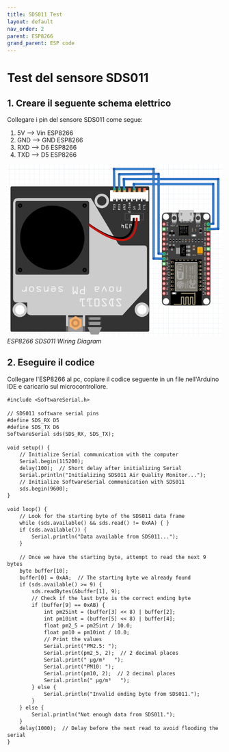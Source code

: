 ```yaml
---
title: SDS011 Test
layout: default
nav_order: 2
parent: ESP8266
grand_parent: ESP code
---
```


# Test del sensore SDS011

## 1. Creare il seguente schema elettrico

Collegare i pin del sensore SDS011 come segue:

1. 5V --> Vin ESP8266
2. GND --> GND ESP8266
3. RXD --> D6 ESP8266
4. TXD --> D5 ESP8266

![SDS011 Wiring Diagram](../../images/wiring_diagrams/esp8266_sds011_wiring_diagram.png)  
*ESP8266 SDS011 Wiring Diagram*

## 2. Eseguire il codice

Collegare l'ESP8266 al pc, copiare il codice seguente in un file nell'Arduino IDE e caricarlo sul microcontrollore.

```
#include <SoftwareSerial.h>

// SDS011 software serial pins
#define SDS_RX D5
#define SDS_TX D6
SoftwareSerial sds(SDS_RX, SDS_TX);

void setup() {
    // Initialize Serial communication with the computer
    Serial.begin(115200);
    delay(100);  // Short delay after initializing Serial
    Serial.println("Initializing SDS011 Air Quality Monitor...");
    // Initialize SoftwareSerial communication with SDS011
    sds.begin(9600);
}

void loop() {
    // Look for the starting byte of the SDS011 data frame
    while (sds.available() && sds.read() != 0xAA) { }
    if (sds.available()) {
        Serial.println("Data available from SDS011...");
    }

    // Once we have the starting byte, attempt to read the next 9 bytes
    byte buffer[10];
    buffer[0] = 0xAA;  // The starting byte we already found
    if (sds.available() >= 9) {
        sds.readBytes(&buffer[1], 9);
        // Check if the last byte is the correct ending byte
        if (buffer[9] == 0xAB) {
            int pm25int = (buffer[3] << 8) | buffer[2];
            int pm10int = (buffer[5] << 8) | buffer[4];
            float pm2_5 = pm25int / 10.0;
            float pm10 = pm10int / 10.0;
            // Print the values
            Serial.print("PM2.5: ");
            Serial.print(pm2_5, 2);  // 2 decimal places
            Serial.print(" µg/m³   ");
            Serial.print("PM10: ");
            Serial.print(pm10, 2);  // 2 decimal places
            Serial.println(" µg/m³   ");
        } else {
            Serial.println("Invalid ending byte from SDS011.");
        }
    } else {
        Serial.println("Not enough data from SDS011.");
    }
    delay(1000);  // Delay before the next read to avoid flooding the serial
}
```
